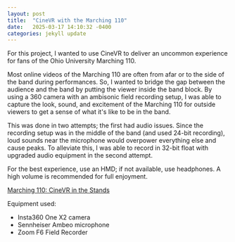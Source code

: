 ```yaml
---
layout: post
title:  "CineVR with the Marching 110"
date:   2025-03-17 14:10:32 -0400
categories: jekyll update
---
```


For this project, I wanted to use CineVR to deliver an uncommon experience for fans of the Ohio University Marching 110. 

Most online videos of the Marching 110 are often from afar or to the side of the band during performances. So, I wanted to bridge the gap between the audience and the band by putting the viewer inside the band block. By using a 360 camera with an ambisonic field recording setup, I was able to capture the look, sound, and excitement of the Marching 110 for outside viewers to get a sense of what it's like to be in the band.

This was done in two attempts; the first had audio issues. Since the recording setup was in the middle of the band (and used 24-bit recording), loud sounds near the microphone would overpower everything else and cause peaks. To alleviate this, I was able to record in 32-bit float with upgraded audio equipment in the second attempt.

For the best experience, use an HMD; if not available, use headphones. A high volume is recommended for full enjoyment. 

<a href="https://youtu.be/7HRsYOr8XF4"> Marching 110: CineVR in the Stands </a>

Equipment used: 
 - Insta360 One X2 camera
 - Sennheiser Ambeo microphone
 - Zoom F6 Field Recorder
